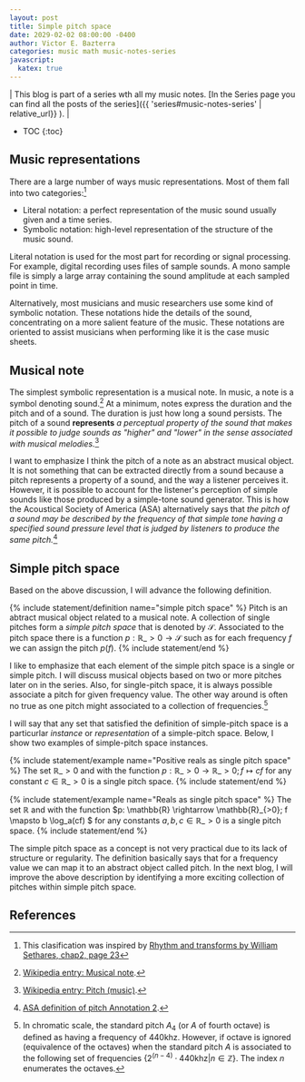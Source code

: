 ```yaml
---
layout: post
title: Simple pitch space
date: 2029-02-02 08:00:00 -0400
author: Victor E. Bazterra
categories: music math music-notes-series
javascript:
  katex: true
---
```


| This blog is part of a series wth all my music notes. [In the Series page you can find all the posts of the series]({{ 'series#music-notes-series' | relative_url}} ). |

* TOC
{:toc}

## Music representations

There are a large number of ways music representations. Most of them fall into two categories:[^1]

* Literal notation: a perfect representation of the music sound usually given and a time series.
* Symbolic notation: high-level representation of the structure of the music sound.

Literal notation is used for the most part for recording or signal processing. For example, digital recording uses files of sample sounds. A mono sample file is simply a large array containing the sound amplitude at each sampled point in time.

Alternatively, most musicians and music researchers use some
kind of symbolic notation. These notations hide the details of the sound, concentrating on a more salient feature of the music. These notations are oriented to assist musicians when performing like it is the case music sheets.

## Musical note

The simplest symbolic representation is a musical note. In music, a note is a symbol denoting sound.[^2] At a minimum, notes express the duration and the pitch and of a sound. The duration is just how long a sound persists. The pitch of a sound **represents** *a perceptual property of the sound that makes it possible to judge sounds as "higher" and "lower" in the sense associated with musical melodies.*[^3]

I want to emphasize I think the pitch of a note as an abstract musical object. It is not something that can be extracted directly from a sound because a pitch represents a property of a sound, and the way a listener perceives it. However, it is possible to account for the listener's perception of simple sounds like those produced by a simple-tone sound generator. This is how the Acoustical Society of America (ASA) alternatively says that *the pitch of a sound may be described by the frequency of that simple tone having a specified sound pressure level that is judged by listeners to produce the same pitch.*[^4]

## Simple pitch space

Based on the above discussion, I will advance the following definition.

{% include statement/definition name="simple pitch space" %}
Pitch is an abtract musical object related to a musical note. A collection of single pitches form a *simple pitch space* that is denoted by $\mathcal{S}$. Associated to the pitch space there is a function $p: \mathbb{R}\_{>0} \rightarrow \mathcal{S}$ such as for each frequency $f$ we can assign the pitch $p(f)$.
{% include statement/end %}

I like to emphasize that each element of the simple pitch space is a single or simple pitch. I will discuss musical objects based on two or more pitches later on in the series. Also, for single-pitch space, it is always possible associate a pitch for given frequency value. The other way around is often no true as one pitch might associated to a collection of frequencies.[^5]

I will say that any set that satisfied the definition of simple-pitch space is a particurlar *instance* or *representation* of a simple-pitch space. Below, I show two examples of simple-pitch space instances.

{% include statement/example name="Positive reals as single pitch space" %}
The set $\mathbb{R}\_{>0}$ and with the function $p: \mathbb{R}\_{>0} \rightarrow \mathbb{R}\_{>0}; f \mapsto cf$ for any constant $c \in \mathbb{R}\_{>0}$ is a single pitch space.
{% include statement/end %}

{% include statement/example name="Reals as single pitch space" %}
The set $\mathbb{R}$ and with the function $p: \mathbb{R} \rightarrow \mathbb{R}\_{>0}; f \mapsto b \log_a(cf) $ for any constants $a, b, c \in \mathbb{R}\_{>0}$ is a single pitch space.
{% include statement/end %}

The simple pitch space as a concept is not very practical due to its lack of structure or regularity. The definition basically says that for a frequency value we can map it to an abstract object called pitch. In the next blog, I will improve the above description by identifying a more exciting collection of pitches within simple pitch space.

## References

[^1]: This clasification was inspired by [Rhythm and transforms by William Sethares, chap2, page 23](https://www.springer.com/gp/book/9781846286391)
[^2]: [Wikipedia entry: Musical note](https://en.wikipedia.org/wiki/Musical_note).
[^3]: [Wikipedia entry: Pitch (music)](https://en.wikipedia.org/wiki/Pitch_(music)).
[^4]: [ASA definition of pitch Annotation 2](https://asastandards.org/Terms/pitch/).
[^5]: In chromatic scale, the standard pitch $A_4$ (or $A$ of fourth octave) is defined as having a frequency of $440 \text{khz}$. However, if octave is ignored (equivalence of the octaves) when the standard pitch $A$ is associated to the following set of frequencies $\big\lbrace 2^{(n-4)} \cdot 440 \text{khz} \vert n \in \mathbb{Z} \big\rbrace$. The index $n$ enumerates the octaves.